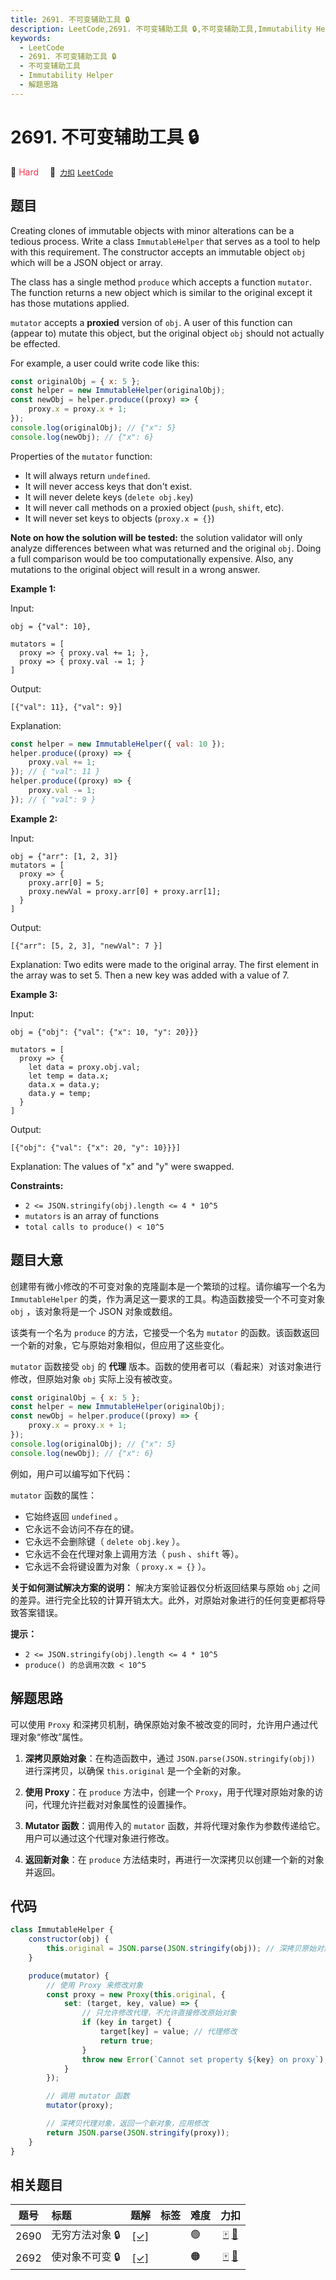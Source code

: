 ```yaml
---
title: 2691. 不可变辅助工具 🔒
description: LeetCode,2691. 不可变辅助工具 🔒,不可变辅助工具,Immutability Helper,解题思路
keywords:
  - LeetCode
  - 2691. 不可变辅助工具 🔒
  - 不可变辅助工具
  - Immutability Helper
  - 解题思路
---
```


# 2691. 不可变辅助工具 🔒

🔴 <font color=#ff334b>Hard</font>&emsp; 🔗&ensp;[`力扣`](https://leetcode.cn/problems/immutability-helper) [`LeetCode`](https://leetcode.com/problems/immutability-helper)

## 题目

Creating clones of immutable objects with minor alterations can be a tedious
process. Write a class `ImmutableHelper` that serves as a tool to help with
this requirement. The constructor accepts an immutable object `obj` which will
be a JSON object or array.

The class has a single method `produce` which accepts a function `mutator`.
The function returns a new object which is similar to the original except it
has those mutations applied.

`mutator` accepts a **proxied** version of `obj`. A user of this function can
(appear to) mutate this object, but the original object `obj` should not
actually be effected.

For example, a user could write code like this:

```js
const originalObj = { x: 5 };
const helper = new ImmutableHelper(originalObj);
const newObj = helper.produce((proxy) => {
	proxy.x = proxy.x + 1;
});
console.log(originalObj); // {"x": 5}
console.log(newObj); // {"x": 6}
```

Properties of the `mutator` function:

- It will always return `undefined`.
- It will never access keys that don't exist.
- It will never delete keys (`delete obj.key`)
- It will never call methods on a proxied object (`push`, `shift`, etc).
- It will never set keys to objects (`proxy.x = {}`)

**Note on how the solution will be tested:** the solution validator will only
analyze differences between what was returned and the original `obj`. Doing a
full comparison would be too computationally expensive. Also, any mutations to
the original object will result in a wrong answer.

**Example 1:**

Input:

    obj = {"val": 10},

    mutators = [
      proxy => { proxy.val += 1; },
      proxy => { proxy.val -= 1; }
    ]

Output:

    [{"val": 11}, {"val": 9}]

Explanation:

```js
const helper = new ImmutableHelper({ val: 10 });
helper.produce((proxy) => {
	proxy.val += 1;
}); // { "val": 11 }
helper.produce((proxy) => {
	proxy.val -= 1;
}); // { "val": 9 }
```

**Example 2:**

Input:

    obj = {"arr": [1, 2, 3]}
    mutators = [
      proxy => {
        proxy.arr[0] = 5;
        proxy.newVal = proxy.arr[0] + proxy.arr[1];
      }
    ]

Output:

    [{"arr": [5, 2, 3], "newVal": 7 }]

Explanation: Two edits were made to the original array. The first element in the array was to set 5. Then a new key was added with a value of 7.

**Example 3:**

Input:

    obj = {"obj": {"val": {"x": 10, "y": 20}}}

    mutators = [
      proxy => {
        let data = proxy.obj.val;
        let temp = data.x;
        data.x = data.y;
        data.y = temp;
      }
    ]

Output:

    [{"obj": {"val": {"x": 20, "y": 10}}}]

Explanation: The values of "x" and "y" were swapped.

**Constraints:**

- `2 <= JSON.stringify(obj).length <= 4 * 10^5`
- `mutators` is an array of functions
- `total calls to produce() < 10^5`

## 题目大意

创建带有微小修改的不可变对象的克隆副本是一个繁琐的过程。请你编写一个名为 `ImmutableHelper`
的类，作为满足这一要求的工具。构造函数接受一个不可变对象 `obj` ，该对象将是一个 JSON 对象或数组。

该类有一个名为 `produce` 的方法，它接受一个名为 `mutator` 的函数。该函数返回一个新的对象，它与原始对象相似，但应用了这些变化。

`mutator` 函数接受 `obj` 的 **代理** 版本。函数的使用者可以（看起来）对该对象进行修改，但原始对象 `obj` 实际上没有被改变。

```js
const originalObj = { x: 5 };
const helper = new ImmutableHelper(originalObj);
const newObj = helper.produce((proxy) => {
	proxy.x = proxy.x + 1;
});
console.log(originalObj); // {"x": 5}
console.log(newObj); // {"x": 6}
```

例如，用户可以编写如下代码：

`mutator` 函数的属性：

- 它始终返回 `undefined` 。
- 它永远不会访问不存在的键。
- 它永远不会删除键（ `delete obj.key` ）。
- 它永远不会在代理对象上调用方法（ `push` 、`shift` 等）。
- 它永远不会将键设置为对象（ `proxy.x = {}` ）。

**关于如何测试解决方案的说明：** 解决方案验证器仅分析返回结果与原始 `obj`
之间的差异。进行完全比较的计算开销太大。此外，对原始对象进行的任何变更都将导致答案错误。

**提示：**

- `2 <= JSON.stringify(obj).length <= 4 * 10^5`
- `produce() 的总调用次数 < 10^5`

## 解题思路

可以使用 `Proxy` 和深拷贝机制，确保原始对象不被改变的同时，允许用户通过代理对象“修改”属性。

1. **深拷贝原始对象**：在构造函数中，通过 `JSON.parse(JSON.stringify(obj))` 进行深拷贝，以确保 `this.original` 是一个全新的对象。

2. **使用 Proxy**：在 `produce` 方法中，创建一个 `Proxy`，用于代理对原始对象的访问，代理允许拦截对对象属性的设置操作。

3. **Mutator 函数**：调用传入的 `mutator` 函数，并将代理对象作为参数传递给它。用户可以通过这个代理对象进行修改。

4. **返回新对象**：在 `produce` 方法结束时，再进行一次深拷贝以创建一个新的对象并返回。

## 代码

```javascript
class ImmutableHelper {
	constructor(obj) {
		this.original = JSON.parse(JSON.stringify(obj)); // 深拷贝原始对象
	}

	produce(mutator) {
		// 使用 Proxy 来修改对象
		const proxy = new Proxy(this.original, {
			set: (target, key, value) => {
				// 只允许修改代理，不允许直接修改原始对象
				if (key in target) {
					target[key] = value; // 代理修改
					return true;
				}
				throw new Error(`Cannot set property ${key} on proxy`);
			}
		});

		// 调用 mutator 函数
		mutator(proxy);

		// 深拷贝代理对象，返回一个新对象，应用修改
		return JSON.parse(JSON.stringify(proxy));
	}
}
```

## 相关题目

<!-- prettier-ignore -->
| 题号 | 标题 | 题解 | 标签 | 难度 | 力扣 |
| :------: | :------ | :------: | :------ | :------ | :------: |
| 2690 | 无穷方法对象 🔒 | [[✓]](/problem/2690.md) |  | 🟢 | [🀄️](https://leetcode.cn/problems/infinite-method-object) [🔗](https://leetcode.com/problems/infinite-method-object) |
| 2692 | 使对象不可变 🔒 | [[✓]](/problem/2692.md) |  | 🟠 | [🀄️](https://leetcode.cn/problems/make-object-immutable) [🔗](https://leetcode.com/problems/make-object-immutable) |